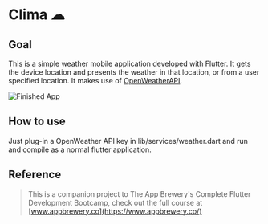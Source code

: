 # Clima ☁

## Goal

This is a simple weather mobile application developed with Flutter. It gets the device location and presents the weather in that location, or from a user specified location. It makes use of [OpenWeatherAPI](https://openweathermap.org/api).

![Finished App](https://github.com/londonappbrewery/Images/blob/master/clima-demo.gif)

## How to use

Just plug-in a OpenWeather API key in lib/services/weather.dart and run and compile as a normal flutter application.

## Reference

>This is a companion project to The App Brewery's Complete Flutter Development Bootcamp, check out the full course at [www.appbrewery.co](https://www.appbrewery.co/)
